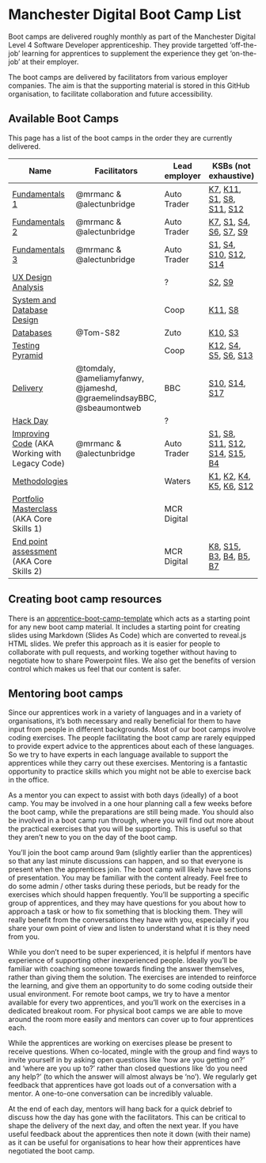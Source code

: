 # Manchester Digital Boot Camp List

Boot camps are delivered roughly monthly as part of the Manchester Digital Level 4 Software Developer apprenticeship. They provide targetted ‘off-the-job’ learning for apprentices to supplement the experience they get ‘on-the-job’ at their employer.

The boot camps are delivered by facilitators from various employer companies. The aim is that the supporting material is stored in this GitHub organisation, to facilitate collaboration and future accessibility.

## Available Boot Camps
This page has a list of the boot camps in the order they are currently delivered.

| Name                                                                                                                 | Facilitators             | Lead employer | KSBs (not exhaustive)   |
|----------------------------------------------------------------------------------------------------------------------|--------------------------|---------------|-------------------------|
| [Fundamentals 1](https://github.com/MCR-Digital/apprentice-boot-camp-fundamentals-1)                                 | @mrmanc & @alectunbridge | Auto Trader   | [K7](https://github.com/search?q=org%3AMCR-Digital+topic%3Aksb-k7), [K11](https://github.com/search?q=org%3AMCR-Digital+topic%3Aksb-k11), [S1](https://github.com/search?q=org%3AMCR-Digital+topic%3Aksb-s1), [S8](https://github.com/search?q=org%3AMCR-Digital+topic%3Aksb-s8), [S11](https://github.com/search?q=org%3AMCR-Digital+topic%3Aksb-s11), [S12](https://github.com/search?q=org%3AMCR-Digital+topic%3Aksb-s12) |
| [Fundamentals 2](https://github.com/MCR-Digital/apprentice-boot-camp-fundamentals-2)                                 | @mrmanc & @alectunbridge | Auto Trader   | [K7](https://github.com/search?q=org%3AMCR-Digital+topic%3Aksb-k7), [S1](https://github.com/search?q=org%3AMCR-Digital+topic%3Aksb-s1), [S4](https://github.com/search?q=org%3AMCR-Digital+topic%3Aksb-s4), [S6](https://github.com/search?q=org%3AMCR-Digital+topic%3Aksb-s6), [S7](https://github.com/search?q=org%3AMCR-Digital+topic%3Aksb-s7), [S9](https://github.com/search?q=org%3AMCR-Digital+topic%3Aksb-s9) |
| [Fundamentals 3](https://github.com/MCR-Digital/apprentice-boot-camp-fundamentals-3)                                 | @mrmanc & @alectunbridge | Auto Trader   | [S1](https://github.com/search?q=org%3AMCR-Digital+topic%3Aksb-s1), [S4](https://github.com/search?q=org%3AMCR-Digital+topic%3Aksb-s4), [S10](https://github.com/search?q=org%3AMCR-Digital+topic%3Aksb-s10), [S12](https://github.com/search?q=org%3AMCR-Digital+topic%3Aksb-s12), [S14](https://github.com/search?q=org%3AMCR-Digital+topic%3Aksb-s14) |
| [UX Design Analysis](https://github.com/MCR-Digital/apprentice-boot-camp-ux-design-analysis)                         |                          | ?             | [S2](https://github.com/search?q=org%3AMCR-Digital+topic%3Aksb-s2), [S9](https://github.com/search?q=org%3AMCR-Digital+topic%3Aksb-s9)                  |
| [System and Database Design](https://github.com/MCR-Digital/Bootcamp-8-Systems-and-Database-Design)                  |                          | Coop          | [K11](https://github.com/search?q=org%3AMCR-Digital+topic%3Aksb-k11), [S8](https://github.com/search?q=org%3AMCR-Digital+topic%3Aksb-s8)                 |
| [Databases](https://github.com/MCR-Digital/apprentice-boot-camp-databases)                                           | @Tom-S82                 | Zuto          | [K10](https://github.com/search?q=org%3AMCR-Digital+topic%3Aksb-k10), [S3](https://github.com/search?q=org%3AMCR-Digital+topic%3Aksb-s3)                 |
| [Testing Pyramid](https://github.com/MCR-Digital/apprentice-bootcamp-testing-pyramid)                                |                          | Coop          | [K12](https://github.com/search?q=org%3AMCR-Digital+topic%3Aksb-k12), [S4](https://github.com/search?q=org%3AMCR-Digital+topic%3Aksb-s4), [S5](https://github.com/search?q=org%3AMCR-Digital+topic%3Aksb-s5), [S6](https://github.com/search?q=org%3AMCR-Digital+topic%3Aksb-s6), [S13](https://github.com/search?q=org%3AMCR-Digital+topic%3Aksb-s13)    |
| [Delivery](https://github.com/MCR-Digital/bootcamp-delivery)                                                         | @tomdaly, @ameliamyfanwy, @jameshd, @graemelindsayBBC, @sbeaumontweb | BBC           | [S10](https://github.com/search?q=org%3AMCR-Digital+topic%3Aksb-s10), [S14](https://github.com/search?q=org%3AMCR-Digital+topic%3Aksb-s14), [S17](https://github.com/search?q=org%3AMCR-Digital+topic%3Aksb-s17)           |
| [Hack Day](https://github.com/MCR-Digital/apprentice-hack-day)                                                       |                          | ?             |                         |
| [Improving Code](https://github.com/MCR-Digital/apprentice-boot-camp-improving-code) (AKA Working with Legacy Code)  | @mrmanc & @alectunbridge | Auto Trader   | [S1](https://github.com/search?q=org%3AMCR-Digital+topic%3Aksb-s1), [S8](https://github.com/search?q=org%3AMCR-Digital+topic%3Aksb-s8), [S11](https://github.com/search?q=org%3AMCR-Digital+topic%3Aksb-s11), [S12](https://github.com/search?q=org%3AMCR-Digital+topic%3Aksb-s12), [S14](https://github.com/search?q=org%3AMCR-Digital+topic%3Aksb-s14), [S15](https://github.com/search?q=org%3AMCR-Digital+topic%3Aksb-s15), [B4](https://github.com/search?q=org%3AMCR-Digital+topic%3Aksb-b4) |
| [Methodologies](https://github.com/MCR-Digital/apprentice-boot-camp-methodologies)                                   |                          | Waters        | [K1](https://github.com/search?q=org%3AMCR-Digital+topic%3Aksb-k1), [K2](https://github.com/search?q=org%3AMCR-Digital+topic%3Aksb-k2), [K4](https://github.com/search?q=org%3AMCR-Digital+topic%3Aksb-k4), [K5](https://github.com/search?q=org%3AMCR-Digital+topic%3Aksb-k5), [K6](https://github.com/search?q=org%3AMCR-Digital+topic%3Aksb-k6), [S12](https://github.com/search?q=org%3AMCR-Digital+topic%3Aksb-s12) |
| [Portfolio Masterclass](https://github.com/MCR-Digital/apprentice-boot-camp-portfolio) (AKA Core Skills 1)           |                          | MCR Digital   |                         |
| [End point assessment](https://github.com/MCR-Digital/apprentice-boot-camp-end-point-assessment) (AKA Core Skills 2) |                          | MCR Digital   | [K8](https://github.com/search?q=org%3AMCR-Digital+topic%3Aksb-k8), [S15](https://github.com/search?q=org%3AMCR-Digital+topic%3Aksb-s15), [B3](https://github.com/search?q=org%3AMCR-Digital+topic%3Aksb-b3), [B4](https://github.com/search?q=org%3AMCR-Digital+topic%3Aksb-b4), [B5](https://github.com/search?q=org%3AMCR-Digital+topic%3Aksb-b5), [B7](https://github.com/search?q=org%3AMCR-Digital+topic%3Aksb-b7) |

## Creating boot camp resources

There is an [apprentice-boot-camp-template](https://github.com/MCR-Digital/apprentice-boot-camp-template) which acts as a starting point for any new boot camp material. It includes a starting point for creating slides using Markdown (Slides As Code) which are converted to reveal.js HTML slides. We prefer this approach as it is easier for people to collaborate with pull requests, and working together without having to negotiate how to share Powerpoint files. We also get the benefits of version control which makes us feel that our content is safer.

## Mentoring boot camps

Since our apprentices work in a variety of languages and in a variety of organisations, it’s both necessary and really beneficial for them to have input from people in different backgrounds. Most of our boot camps involve coding exercises. The people facilitating the boot camp are rarely equipped to provide expert advice to the apprentices about each of these languages. So we try to have experts in each language available to support the apprentices while they carry out these exercises. Mentoring is a fantastic opportunity to practice skills which you might not be able to exercise back in the office.

As a mentor you can expect to assist with both days (ideally) of a boot camp. You may be involved in a one hour planning call a few weeks before the boot camp, while the preparations are still being made. You should also be involved in a boot camp run through, where you will find out more about the practical exercises that you will be supporting. This is useful so that they aren’t new to you on the day of the boot camp.

You’ll join the boot camp around 9am (slightly earlier than the apprentices) so that any last minute discussions can happen, and so that everyone is present when the apprentices join. The boot camp will likely have sections of presentation. You may be familiar with the content already. Feel free to do some admin / other tasks during these periods, but be ready for the exercises which should happen frequently. You’ll be supporting a specific group of apprentices, and they may have questions for you about how to approach a task or how to fix something that is blocking them. They will really benefit from the conversations they have with you, especially if you share your own point of view and listen to understand what it is they need from you.

While you don’t need to be super experienced, it is helpful if mentors have experience of supporting other inexperienced people. Ideally you’ll be familiar with coaching someone towards finding the answer themselves, rather than giving them the solution. The exercises are intended to reinforce the learning, and give them an opportunity to do some coding outside their usual environment. For remote boot camps, we try to have a mentor available for every two apprentices, and you’ll work on the exercises in a dedicated breakout room. For physical boot camps we are able to move around the room more easily and mentors can cover up to four apprentices each.

While the apprentices are working on exercises please be present to receive questions. When co-located, mingle with the group and find ways to invite yourself in by asking open questions like ‘how are you getting on?’ and ‘where are you up to?’ rather than closed questions like ‘do you need any help?’ (to which the answer will almost always be ‘no’). We regularly get feedback that apprentices have got loads out of a conversation with a mentor. A one-to-one conversation can be incredibly valuable.

At the end of each day, mentors will hang back for a quick debrief to discuss how the day has gone with the facilitators. This can be critical to shape the delivery of the next day, and often the next year. If you have useful feedback about the apprentices then note it down (with their name) as it can be useful for organisations to hear how their apprentices have negotiated the boot camp.
